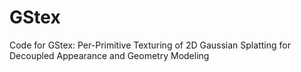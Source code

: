 # GStex
Code for GStex: Per-Primitive Texturing of 2D Gaussian Splatting for Decoupled Appearance and Geometry Modeling
